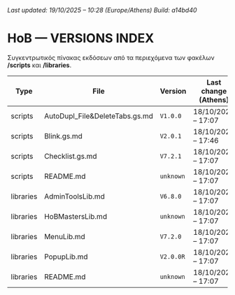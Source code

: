 *Last updated: 19/10/2025 – 10:28 (Europe/Athens)*
*Build: a14bd40*

# HoB — VERSIONS INDEX

Συγκεντρωτικός πίνακας εκδόσεων από τα περιεχόμενα των φακέλων **/scripts** και **/libraries**.

| Type | File | Version | Last change (Athens) | Build | Path |
|---|---|---|---|---|---|
| scripts | AutoDupl_File&DeleteTabs.gs.md | `V1.0.0` | 18/10/2025 – 17:07 | `5f59753` | [scripts/AutoDupl_File&DeleteTabs.gs.md](/scripts/AutoDupl_File&DeleteTabs.gs.md) |
| scripts | Blink.gs.md | `V2.0.1` | 18/10/2025 – 17:46 | `262d556` | [scripts/Blink.gs.md](/scripts/Blink.gs.md) |
| scripts | Checklist.gs.md | `V7.2.1` | 18/10/2025 – 17:07 | `5f59753` | [scripts/Checklist.gs.md](/scripts/Checklist.gs.md) |
| scripts | README.md | `unknown` | 18/10/2025 – 17:07 | `5f59753` | [scripts/README.md](/scripts/README.md) |
| libraries | AdminToolsLib.md | `V6.8.0` | 18/10/2025 – 17:07 | `5f59753` | [libraries/AdminToolsLib.md](/libraries/AdminToolsLib.md) |
| libraries | HoBMastersLib.md | `unknown` | 18/10/2025 – 17:07 | `5f59753` | [libraries/HoBMastersLib.md](/libraries/HoBMastersLib.md) |
| libraries | MenuLib.md | `V7.2.0` | 18/10/2025 – 17:07 | `5f59753` | [libraries/MenuLib.md](/libraries/MenuLib.md) |
| libraries | PopupLib.md | `V2.0.0R` | 18/10/2025 – 17:07 | `5f59753` | [libraries/PopupLib.md](/libraries/PopupLib.md) |
| libraries | README.md | `unknown` | 18/10/2025 – 17:07 | `5f59753` | [libraries/README.md](/libraries/README.md) |
